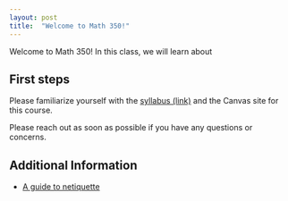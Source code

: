 ```yaml
---
layout: post
title:  "Welcome to Math 350!"
---
```

Welcome to Math 350!  In this class, we will learn about 


## First steps

Please familiarize yourself with the [syllabus (link)](https://wcasper.github.io/math350fall2023/extras/syllabus) and the Canvas site for this course.

Please reach out as soon as possible if you have any questions or concerns.

## Additional Information

* [A guide to netiquette](https://titaniumhelp.fullerton.edu/m/StudentSelf-HelpGuide/l/646667-student-what-is-netiquette)

